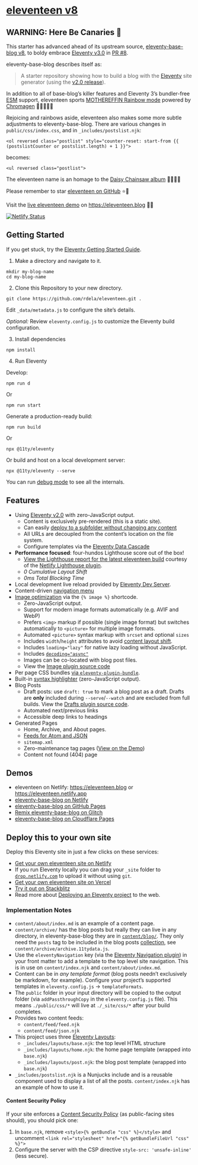 # [eleventeen v8](https://github.com/rdela/eleventeen)

## WARNING: Here Be Canaries 🐥

This starter has advanced ahead of its upstream source, [eleventy-base-blog v8](https://github.com/11ty/eleventy-base-blog), to boldy embrace [Eleventy v3.0](https://www.11ty.dev/blog/canary-eleventy-v3/) in [PR #8](https://github.com/rdela/eleventeen/pull/8).

eleventy-base-blog describes itself as:

> A starter repository showing how to build a blog with the [Eleventy](https://www.11ty.dev/) site generator (using the [v2.0 release](https://www.11ty.dev/blog/eleventy-v2/)).

In addition to all of base-blog’s killer features and Eleventy 3’s bundler-free [ESM](https://developer.mozilla.org/en-US/docs/Web/JavaScript/Guide/Modules) support, eleventeen sports [MOTHEREFFIN Rainbow mode](https://github.com/rdela/eleventeen/pull/1) powered by [Chromagen](https://github.com/famebot/chromagen) 🌈📓➕🎨💥

Rejoicing and rainbows aside, eleventeen also makes some more subtle adjustments to eleventy-base-blog. There are various changes in `public/css/index.css`, and in `_includes/postslist.njk`:
 
```njk
<ol reversed class="postlist" style="counter-reset: start-from {{ (postslistCounter or postslist.length) + 1 }}">
```
 
becomes:
 
```njk
<ul reversed class="postlist">
```

The eleventeen name is an homage to the [Daisy Chainsaw album](https://en.wikipedia.org/wiki/Eleventeen_(album)) 👩🏻‍🎤🎶

Please remember to star [eleventeen on GitHub](https://github.com/rdela/eleventeen) ⭐️🐙

Visit the [live eleventeen demo](https://eleventeen.blog) on <https://eleventeen.blog> 🌈📓

[![Netlify Status](https://api.netlify.com/api/v1/badges/bd16afdb-d0a5-4de2-aa5c-19529038ed78/deploy-status)](https://app.netlify.com/sites/eleventeen/deploys)

## Getting Started

If you get stuck, try the [Eleventy Getting Started Guide](https://www.11ty.dev/docs/getting-started/).

1. Make a directory and navigate to it.

```
mkdir my-blog-name
cd my-blog-name
```


2. Clone this Repository to your new directory.

```
git clone https://github.com/rdela/eleventeen.git .
```

Edit `_data/metadata.js` to configure the site’s details.

_Optional:_ Review `eleventy.config.js` to customize the Eleventy build configuration.

3. Install dependencies

```
npm install
```

4. Run Eleventy

Develop:

```
npm run d
```

Or

```
npm run start
```

Generate a production-ready build:

```
npm run build
```

Or

```
npx @11ty/eleventy
```

Or build and host on a local development server:

```
npx @11ty/eleventy --serve
```

You can run [debug mode](https://www.11ty.dev/docs/debugging/) to see all the internals.

## Features

- Using [Eleventy v2.0](https://www.11ty.dev/blog/eleventy-v2/) with zero-JavaScript output.
	- Content is exclusively pre-rendered (this is a static site).
	- Can easily [deploy to a subfolder without changing any content](https://www.11ty.dev/docs/plugins/html-base/)
	- All URLs are decoupled from the content’s location on the file system.
	- Configure templates via the [Eleventy Data Cascade](https://www.11ty.dev/docs/data-cascade/)
- **Performance focused**: four-hundos Lighthouse score out of the box!
	- [View the Lighthouse report for the latest eleventeen build](https://eleventeen.blog/reports/lighthouse/) courtesy of the [Netlify Lighthouse plugin](https://github.com/netlify/netlify-plugin-lighthouse).
	- _0 Cumulative Layout Shift_
	- _0ms Total Blocking Time_
- Local development live reload provided by [Eleventy Dev Server](https://www.11ty.dev/docs/dev-server/).
- Content-driven [navigation menu](https://www.11ty.dev/docs/plugins/navigation/)
- [Image optimization](https://www.11ty.dev/docs/plugins/image/) via the `{% image %}` shortcode.
	- Zero-JavaScript output.
	- Support for modern image formats automatically (e.g. AVIF and WebP)
	- Prefers `<img>` markup if possible (single image format) but switches automatically to `<picture>` for multiple image formats.
	- Automated `<picture>` syntax markup with `srcset` and optional `sizes`
	- Includes `width`/`height` attributes to avoid [content layout shift](https://web.dev/cls/).
	- Includes `loading="lazy"` for native lazy loading without JavaScript.
	- Includes [`decoding="async"`](https://developer.mozilla.org/en-US/docs/Web/API/HTMLImageElement/decoding)
	- Images can be co-located with blog post files.
	- View the [Image plugin source code](https://github.com/11ty/eleventy-base-blog/blob/main/eleventy.config.images.js)
- Per page CSS bundles [via `eleventy-plugin-bundle`](https://github.com/11ty/eleventy-plugin-bundle).
- Built-in [syntax highlighter](https://www.11ty.dev/docs/plugins/syntaxhighlight/) (zero-JavaScript output).
- Blog Posts
	- Draft posts: use `draft: true` to mark a blog post as a draft. Drafts are **only** included during `--serve`/`--watch` and are excluded from full builds. View the [Drafts plugin source code](https://github.com/rdela/eleventeen/blob/trunk/eleventy.config.drafts.js).
	- Automated next/previous links
	- Accessible deep links to headings
- Generated Pages
	- Home, Archive, and About pages.
	- [Feeds for Atom and JSON](https://www.11ty.dev/docs/plugins/rss/)
	- `sitemap.xml`
	- Zero-maintenance tag pages ([View on the Demo](https://eleventy-base-blog.netlify.app/tags/))
	- Content not found (404) page

## Demos

- eleventeen on Netlify: <https://eleventeen.blog> or <https://eleventeen.netlify.app>
- [eleventy-base-blog on Netlify](https://eleventy-base-blog.netlify.app)
- [eleventy-base-blog on GitHub Pages](https://11ty.github.io/eleventy-base-blog/)
- [Remix eleventy-base-blog on Glitch](https://glitch.com/~11ty-eleventy-base-blog)
- [eleventy-base-blog on Cloudflare Pages](https://eleventy-base-blog-d2a.pages.dev/)

## Deploy this to your own site

Deploy this Eleventy site in just a few clicks on these services:

- [Get your own eleventeen site on Netlify](https://app.netlify.com/start/deploy?repository=https://github.com/rdela/eleventeen)
- If you run Eleventy locally you can drag your `_site` folder to [`drop.netlify.com`](https://drop.netlify.com/) to upload it without using `git`.
- [Get your own eleventeen site on Vercel](https://vercel.com/import/project?template=rdela%2Feleventeen)
- [Try it out on Stackblitz](https://stackblitz.com/github/rdela/eleventeen)
- Read more about [Deploying an Eleventy project](https://www.11ty.dev/docs/deployment/) to the web.

### Implementation Notes

- `content/about/index.md` is an example of a content page.
- `content/archive/` has the blog posts but really they can live in any directory, in eleventy-base-blog they are in [`content/blog/`](https://github.com/11ty/eleventy-base-blog/tree/main/content/blog). They only need the `posts` tag to be included in the blog posts [collection](https://www.11ty.dev/docs/collections/), see `content/archive/archive.11tydata.js`.
- Use the `eleventyNavigation` key (via the [Eleventy Navigation plugin](https://www.11ty.dev/docs/plugins/navigation/)) in your front matter to add a template to the top level site navigation. This is in use on `content/index.njk` and `content/about/index.md`.
- Content can be in _any template format_ (blog posts needn’t exclusively be markdown, for example). Configure your project’s supported templates in `eleventy.config.js` -> `templateFormats`.
- The `public` folder in your input directory will be copied to the output folder (via `addPassthroughCopy` in the `eleventy.config.js` file). This means `./public/css/*` will live at `./_site/css/*` after your build completes.
- Provides two content feeds:
	- `content/feed/feed.njk`
	- `content/feed/json.njk`
- This project uses three [Eleventy Layouts](https://www.11ty.dev/docs/layouts/):
	- `_includes/layouts/base.njk`: the top level HTML structure
	- `_includes/layouts/home.njk`: the home page template (wrapped into `base.njk`)
	- `_includes/layouts/post.njk`: the blog post template (wrapped into `base.njk`)
- `_includes/postslist.njk` is a Nunjucks include and is a reusable component used to display a list of all the posts. `content/index.njk` has an example of how to use it.

#### Content Security Policy

If your site enforces a [Content Security Policy](https://developer.mozilla.org/en-US/docs/Web/HTTP/CSP) (as public-facing sites should), you should pick one:

1. In `base.njk`, remove `<style>{% getBundle "css" %}</style>` and uncomment `<link rel="stylesheet" href="{% getBundleFileUrl "css" %}">`
2. Configure the server with the CSP directive `style-src: 'unsafe-inline'` (less secure).
